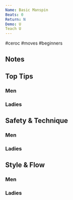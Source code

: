```yaml
---
Name: Basic Manspin
Beats: 0
Return: N
Demo: U
Teach U
---
```

#ceroc #moves #beginners

## Notes

## Top Tips
### Men

### Ladies

## Safety & Technique
### Men

### Ladies

## Style & Flow
### Men

### Ladies


